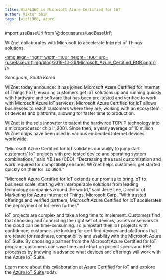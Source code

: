 ```yaml
---
title: WizFi360 is Microsoft Azure Certified for IoT
author: Viktor Shin
tags: [wizfi360, azure]
---
```


import useBaseUrl from '@docusaurus/useBaseUrl';

WIZnet collaborates with Microsoft to accelerate Internet of Things solutions.

<!--truncate-->

[<img align="right" width="100" height="100" src={useBaseUrl('img/blog/2019-10-29/Microsoft_Azure_Certified_RGB.png')} />](https://catalog.azureiotsolutions.com/)


*Seongnam, South Korea*

WIZnet today announced it has joined Microsoft Azure Certified for Internet of Things (IoT), ensuring customers get IoT solutions up and running quickly with hardware and software that has been pre-tested and verified to work with Microsoft Azure IoT services. Microsoft Azure Certified for IoT allows businesses to reach customers where they are, working with an ecosystem of devices and platforms, allowing for faster time to production.

WIZnet is the sole innovator to patent the hardwired TCP/IP technology into a microprocessor chip in 2001. Since then, a yearly average of 10 million WIZnet chips have been used in various embedded Internet devices worldwide.

“Microsoft Azure Certified for IoT validates our ability to jumpstart customers’ IoT projects with pre-tested device and operating system combinations,” said YB Lee (CEO). “Decreasing the usual customization and work required for compatibility ensures WIZnet helps customers get started quickly on their IoT solution.”

“Microsoft Azure Certified for IoT extends our promise to bring IoT to business scale, starting with interoperable solutions from leading technology companies around the world,” said Jerry Lee, Director of Marketing for Azure Internet of Things, Microsoft Corp. “With trusted offerings and verified partners, Microsoft Azure Certified for IoT accelerates the deployment of IoT even further.”

IoT projects are complex and take a long time to implement. Customers find that choosing and connecting the right set of devices, assets or sensors to the cloud can be time-consuming. To jumpstart their IoT projects with confidence, customers are looking for certified devices and platforms that are tested for readiness, compatibility and usability with the Microsoft Azure IoT Suite. By choosing a partner from the Microsoft Azure Certified for IoT program, customers can save time and effort on project specs and RFP processes by knowing in advance what devices and offerings will work with the Azure IoT Suite.

Learn more about this collaboration at [Azure Certified for IoT](https://azure.microsoft.com/en-us/marketplace/certified-iot-partners/) and explore the [Azure IoT Suite](http://internetofyourthings.com/) today.
